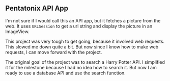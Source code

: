 ## Pentatonix API App

I'm not sure if I would call this an API app, but it fetches a picture from the web.
It uses `URLSession` to get a url string and display the picture in an ImageView.

This project was very tough to get going, because it involved web requests. This slowed me down quite a bit. 
But now since I know how to make web requests, I can move forward with the project.

The original goal of the project was to search a Harry Potter API. 
I simplified it for the milestone because I had no idea how to search it.
But now I am ready to use a database API and use the search function.
